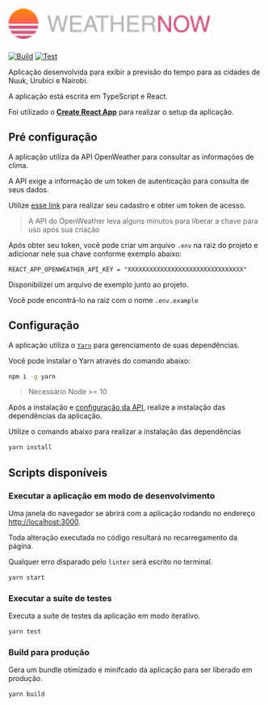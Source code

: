 # <img src="./public/assets/images/logo.svg" width="400px" height="60" alt="Logo da aplicação">

[![Build](https://github.com/devguih/weather-now/actions/workflows/build.yml/badge.svg)](https://github.com/devguih/weather-now/actions/workflows/build.yml)
[![Test](https://github.com/devguih/weather-now/actions/workflows/test.yml/badge.svg)](https://github.com/devguih/weather-now/actions/workflows/test.yml)

Aplicação desenvolvida para exibir a previsão do tempo para as cidades de Nuuk, Urubici e Nairobi.

A aplicação está escrita em TypeScript e React.

Foi utilizado o [**Create React App**](https://github.com/facebook/create-react-app) para realizar o setup da aplicação.

## Pré configuração

A aplicação utiliza da API OpenWeather para consultar as informações de clima.

A API exige a informação de um token de autenticação para consulta de seus dados.

Utilize [esse link](https://home.openweathermap.org/api_keys) para realizar seu cadastro e obter um token de acesso.

> A API do OpenWeather leva alguns minutos para liberar a chave para uso após sua criação

Após obter seu token, você pode criar um arquivo `.env` na raiz do projeto e adicionar nele sua chave conforme exemplo abaixo:

```properties
REACT_APP_OPENWEATHER_API_KEY = "XXXXXXXXXXXXXXXXXXXXXXXXXXXXXXXX"
```

Disponibilizei um arquivo de exemplo junto ao projeto.

Você pode encontrá-lo na raiz com o nome `.env.example`

## Configuração

A aplicação utiliza o [`Yarn`](https://yarnpkg.com/) para gerenciamento de suas dependências.

Você pode instalar o Yarn através do comando abaixo:

```bash
npm i -g yarn
```

> Necessário Node >= 10

Após a instalação e [configuração da API](#pré-configuração), realize a instalação das dependências da aplicação.

Utilize o comando abaixo para realizar a instalação das dependências

```bash
yarn install
```

## Scripts disponíveis

### Executar a aplicação em modo de desenvolvimento

Uma janela do navegador se abrirá com a aplicação rodando no endereço [http://localhost:3000](http://localhost:3000).

Toda alteração executada no código resultará no recarregamento da página.

Qualquer erro disparado pelo `linter` será escrito no terminal.

```bash
yarn start
```

### Executar a suíte de testes

Executa a suíte de testes da aplicação em modo iterativo.

```bash
yarn test
```

### Build para produção

Gera um bundle otimizado e minifcado da aplicação para ser liberado em produção.

```bash
yarn build
```
